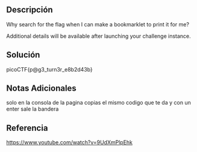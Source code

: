 ## Descripción

Why search for the flag when I can make a bookmarklet to print it for me?

Additional details will be available after launching your challenge instance.
## Solución

picoCTF{p@g3_turn3r_e8b2d43b}
## Notas Adicionales

solo en la consola de la pagina copias el mismo codigo que te da y con un enter sale la bandera

## Referencia
https://www.youtube.com/watch?v=9UdXmPlpEhk


